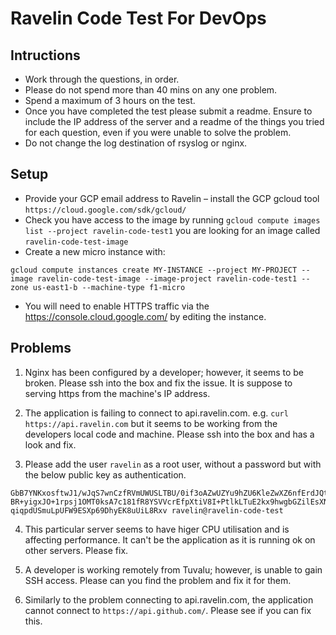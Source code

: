 Ravelin Code Test For DevOps
============================

## Intructions
- Work through the questions, in order.
- Please do not spend more than 40 mins on any one problem.
- Spend a maximum of 3 hours on the test.
- Once you have completed the test please submit a readme. Ensure to include the IP address of the server and a readme of the things you tried for each question, even if you were unable to solve the problem.
- Do not change the log destination of rsyslog or nginx.

## Setup
- Provide your GCP email address to Ravelin
– install the GCP gcloud tool `https://cloud.google.com/sdk/gcloud/` 
- Check you have access to the image by running `gcloud compute images list --project ravelin-code-test1` you are looking for an image called `ravelin-code-test-image`
- Create a new micro instance with:
```
gcloud compute instances create MY-INSTANCE --project MY-PROJECT --image ravelin-code-test-image --image-project ravelin-code-test1 --zone us-east1-b --machine-type f1-micro
```
- You will need to enable HTTPS traffic via the https://console.cloud.google.com/ by editing the instance.

## Problems
1. Nginx has been configured by a developer; however, it seems to be broken. Please ssh into the box and fix the issue. It is suppose to serving https from the machine's IP address.

2. The application is failing to connect to api.ravelin.com. e.g. `curl https://api.ravelin.com` but it seems to be working from the developers local code and machine. Please ssh into the box and has a look and fix.

3. Please add the user `ravelin` as a root user, without a password but with the below public key as authentication.
```ssh-rsa AAAAB3NzaC1yc2EAAAADAQABAAABAQDywrXuIj6+WlhM4Us9te1YLQAlsp3sPKtiRCt2DJf27zQ2Ig5YWLUZT+QMzWrcPK8ZjT/GspLgpwM
GbB7YNKxosftwJ1/wJqS7wnCzfRVmUWUSLTBU/0if3oAZwUZYu9hZU6KleZwXZ6nfErdJQtYgdOdXYagcPGz6LgCTbNj1Bd9wQmIW4Gbjd7puHjxNk+
BR+yigxJO+1rpsj1OMT0ksA7c181fR8YSVVcrEfpXtiV8I+PtlkLTuE2kx9hwgbGZilEsXNgvpsRg1yxb5W2cGDvpgDLKRd9o+28oNWl1H3+NeWRBYr
qiqpdUSmuLpUFW9ESXp69DhyEK8uUiL8Rxv ravelin@ravelin-code-test
```

4. This particular server seems to have higer CPU utilisation and is affecting performance. It can't be the application as it is running ok on other servers. Please fix.

5. A developer is working remotely from Tuvalu; however, is unable to gain SSH access. Please can you find the problem and fix it for them.

6. Similarly to the problem connecting to api.ravelin.com, the application cannot connect to `https://api.github.com/`. Please see if you can fix this.
